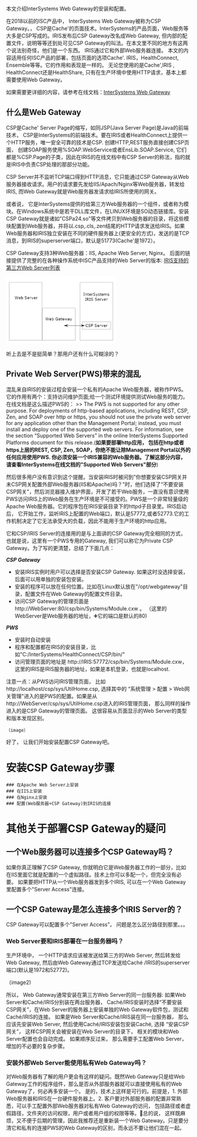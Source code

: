 本文介绍InterSystems Web Gateway的安装和配置。

在2018以前的ISC产品中， InterSystems Web Gateway被称为CSP Gateway。， CSP是Cache'的页面技术。InterSystems的产品页面，Web服务等大多是CSP写成的。IRIS发布后CSP Gateway改名成Web Gateway, 但内部的配置文件，说明等等还到处可见CSP Gateway的叫法。在本文里不同的地方有这两个说法别奇怪，他们是一个东西。
IRIS通过它和外部Web服务器连接。 本文的内容适用任何ISC产品的部署，包括页面的选项Cache'. IRIS，HealthConnect, Ensemble等等。它的作用和表现是一样的。 无论您使用的是Cache',IRIS , HealthConnect还是HealthShare, 只有在生产环境中使用HTTP请求，基本上都需要使用Web Gateway。

如果需要更详细的内容，请参考在线文档：[InterSystems Web Gateway](https://docs.intersystems.com/healthconnectlatest/csp/docbook/DocBook.UI.Page.cls?KEY=PAGE_web_gateway)

## 什么是Web Gateway

CSP是Cache' Server Page的缩写，如同JSP(Java Server Page)是Java的前端技术， CSP是InterSystems的前端技术。要在IRIS或者HealthConnect上提供一个HTTP服务，唯一安全可靠的技术是CSP. 创建HTTP,REST服务直接创建CSP页面， 创建SOAP服务使用%SOAP.WebService或者EnsLib.SOAP.Service, 它们都是%CSP.Page的子类，因此在IRIS的在线文档中有CSP Server的称法，指的就是IRIS中负责CSP处理的那部分功能。 

CSP Server并不监听TCP端口得到HTTP消息，它只能通过CSP Gateway从Web服务器接收请求。用户的请求要先发给IIS/Apach/Nginx等Web服务器，转发给IRIS, 而Web Gateway就是Web服务器发请求给IRIS所使用的网关。

或者说， 它是InterSystems提供的给第三方Web服务器的一个组件，或者称为模块。在Windows系统中是若干DLL库文件，在LINUX环境是SO动态链接库。安装CSP Gateway就是诸如”CSPa24.so"等文件拷贝到Web服务器的目录，将这些模块配置到Web服务器，并将以.csp,.cls,.zen结尾的HTTP请求发送给IRIS。如果Web服务器和IRIS独立安装在不同的硬件服务器上(更安全的方式)，发送的是TCP消息，到IRIS的superserver端口，默认是51773(Cache'是1972）。

CSP Gateway支持3种Web服务器：IIS, Apache Web Server, Nginx。 后面的链接提供了完整的在各种操作系统中ISC产品支持的Web Server的版本: [IRIS支持的第三方Web Server列表](https://docs.intersystems.com/healthconnectlatest/csp/docbook/platforms/ISP_technologies.html#ISP_webservers)


![WebGateway的连接](pictures/WebGatewayStructure.png)

听上去是不是挺简单？那用户还有什么可糊涂的？

## Private Web Server(PWS)带来的混乱

混乱来自IRIS的安装过程会安装一个私有的Apache Web服务器，被称作PWS。它的作用有两个：支持访问维护页面;给一个测试环境提供测试Web服务的能力。在线文档是这么描述PWS的：
    >> The PWS is not supported for any other purpose.
    For deployments of http-based applications, including REST, CSP, Zen, and SOAP over http or https, you should not use the private web server for any application other than the Management Portal; instead, you must install and deploy one of the supported web servers. For information, see the section “Supported Web Servers” in the online InterSystems Supported Platforms document for this release.(**如果要部署http应用， 包括在http或者https上层的REST, CSP, Zen, SOAP，你绝不能让除Management Portal以外的任何应用使用PWS. 你必须安装一个IRIS兼容的Web服务器。了解这部分内容， 请查看InterSystems在线文档的"Supported Web Servers"部分**)

然后很多用户没有意识到这个提醒。当安装IRIS时被问到”你想要安装CSP网关并未CSP网关配置外部Web服务器(IIS和Apache)吗？"时，他们选择了“不要安装CSP网关"，然后浏览器接入维护界面，开发了若干Web服务，一直没有意识使用PWS访问IRIS上的Web服务在生产环境是不可接受的。PWS是一个非常轻量级的Apache Web服务器。它的程序包在IRIS安装目录下的httpd子目录里。IRIS启动后， 它开始工作，监听IRIS上配置的Web端口，默认是57772,或者52773.它的工作机制决定了它无法承受大的负载，因此不能用于生产环境的http应用。

它和CSP/IRIS Server的连接用的是与上面讲的CSP Gateway完全相同的方式，也就是说，这里有一个PWS专用的Gateway, 我们可以称它为Private CSP Gateway。为了写的更清楚，总结了下面几点：

***CSP Gateway***
- 安装IRIS实例时用户可以选择是否安装CSP Gateway. 如果这时没选择安装，后面可以用单独的安装包安装。
- 安装的程序可以放在任何位置。比如在Linux默认放在"/opt/webgateway"目录，配置文件在Web Gateway的配置文件目录。
- 访问CSP Gateway的管理页面是 http://WebServer:80/csp/bin/Systems/Module.cxw 。 （这里的WebServer是Web服务器的地址，➕它的端口是默认的80)

***PWS***
- 安装时自动安装
- 程序和配置都在IRIS的安装目录，比如"C:/InterSystems/HealthConnect/CSP/bin/"
- 访问管理页面的地址是 http://IRIS:57772/csp/bin/Systems/Module.cxw，这里的IRIS是IRIS服务器的地址，如果是本机登录，也就是localhost. 

注意一点：从PWS访问IRIS管理页面， 比如 http://localhost/csp/sys/UtilHome.csp, 选择其中的 “系统管理 > 配置 > Web网关管理"进入的是PWS的配置。如果是从 http://WebServer/csp/sys/UtilHome.csp进入的IRIS管理页面， 那么同样的操作进入的是CSP Gateway的管理页面。 这很容易从页面显示的Web Server的类型和版本发现区别。 


    （image）

好了， 让我们开始安装配置CSP Gateway吧。

# 安装CSP Gateway步骤

    ### 在Apache Web Server上安装
    ### 在IIS上安装
    ### 在Nginx上安装
    ### 配置(Web服务器+CSP Gateway)到IRIS的连接

# 其他关于部署CSP Gateway的疑问

## 一个Web服务器可以连接多个CSP Gateway吗？
如果你真正理解了CSP Gateway, 你就明白它是Web服务器工作的一部分，比如在IIS里面它就是配置的一个虚拟路径。技术上你可以多配一个，但完全没有必要。 如果要把HTTP从一个Web服务器发到多个IRIS, 可以在一个Web Gateway里配置多个"Server Access"连接。

## 一个CSP Gateway是怎么连接多个IRIS Server的？

CSP Gateway可以配置多个"Server Access”， 问题是怎么区分路径到那里。。。

### Web Server要和IRIS部署在一台服务器吗？ 


生产环境中， 一个HTTP请求应该被发送给第三方的Web Server, 然后转发给Web Gateway, 然后由Web Gateway通过TCP发送给Caché /IRIS的superserver端口(默认是1972和52772)。

（image2)

所以， Web Gateway通常安装在第三方Web Server的同一台服务器: 如果Web Server和Caché/IRIS分别装在两台服务器， Caché/IRIS安装时选择“不要安装CSP网关”，在Web Server的服务器上安装单独的Web Gateway软件包，测试和Caché/IRIS的连接。 如果是Web Server和Caché/IRIS装在同一台服务器， 那么应该先安装Web Server, 然后使用Caché/IRIS安装包安装Caché, 选择 “安装CSP网关”， 这样CSP网关会被安装在Web Server的目录下， 相关的模块和Web Server配置也会自动完成。 如果顺序反过来， 那么需要手工配置Web Server， 增加的不必要的复杂步骤。 

### 安装外部Web Server能使用私有Web Gateway吗？
对Web服务器有了解的用户更会有这样的疑问。既然Web Gateway只是给Web Gateway工作的程序组件，那么是否从外部服务器就可以直接使用私有的Web Gateway了，何必再多安装一个。 是的，技术上这样是可行的。前提是，1. 外部Web服务器和IRIS在一台硬件服务器上。2. 客户要对外部服务器的配置非常熟悉，可以手工配置外部Web服务器对私有Web Gateway的访问， 包括路径或者虚假路径，文件夹的访问权限，用户或者用户组的权限等等。总的说， 这样既麻烦，又不便于后期的管理，因此我推荐还是重新装一个Web Gateway。只是要分清它和私有的连接PWS的Web Gateway的区别，而永远不要让他们混在一起。